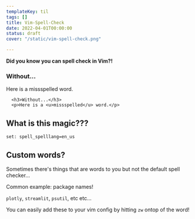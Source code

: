 ```yaml
---
templateKey: til
tags: []
title: Vim-Spell-Check
date: 2022-04-01T00:00:00
status: draft
cover: "/static/vim-spell-check.png"

---
```


__Did you know you can spell check in Vim?!__


<!DOCTYPE html>
<html>
   <head>
      <title>Vim Spell check</title>
   </head>

   <body>
      <h3>Without...</h3>
      <p>Here is a missspelled word.</p>

      <h3>Without...</h3>
      <p>Here is a <u>missspelled</u> word.</p>

   </body>
</html>

## What is this magic???

`set: spell_spelllang=en_us`


## Custom words?

Sometimes there's things that are words to you but not the default spell checker...

Common example: package names!

`plotly`, `streamlit`, `psutil`, etc etc...


You can easily add these to your vim config by hitting `zw` ontop of the word!
